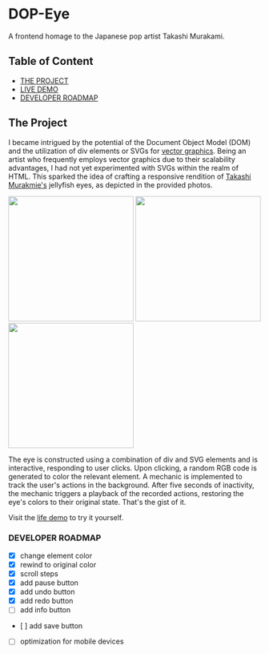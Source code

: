 # DOP-Eye

A frontend homage to the Japanese pop artist Takashi Murakami.

## Table of Content

- [THE PROJECT](#the-project)
- [LIVE DEMO](#live-demo)
- [DEVELOPER ROADMAP](#roadmap)

## The Project <a name="the-project"></a>

I became intrigued by the potential of the Document Object Model (DOM) and the utilization of div elements or SVGs for [vector graphics](https://en.wikipedia.org/wiki/Vector_graphics). Being an artist who frequently employs vector graphics due to their scalability advantages, I had not yet experimented with SVGs within the realm of HTML. This sparked the idea of crafting a responsive rendition of [Takashi Murakmie's](https://en.wikipedia.org/wiki/Takashi_Murakami) jellyfish eyes, as depicted in the provided photos.

<img src="https://fineartmultiple.de/media/product/6f4/jellyfish-eyes-tmu-43-1501160216-300-dbd.jpg" width="250"> <img src="https://d16kd6gzalkogb.cloudfront.net/__sized__/auction_artwork_images/Takashi-Murakami-Jellyfish-Eyes-Painting-2000-thumbnail_webp-9999x9999.webp" width="250"> <img src="https://www.kollerauktionen.ch/CatCache/catcache.3/pictures/446492/446492_m_1.jpg" width="250">

The eye is constructed using a combination of div and SVG elements and is interactive, responding to user clicks. Upon clicking, a random RGB code is generated to color the relevant element. A mechanic is implemented to track the user's actions in the background. After five seconds of inactivity, the mechanic triggers a playback of the recorded actions, restoring the eye's colors to their original state. That's the gist of it.

<a name="live-demo"></a>
Visit the [life demo](sirpixiejerry.github.io/dop-eye/) to try it yourself.

### DEVELOPER ROADMAP <a name="roadmap"></a>

- [x] change element color
- [x] rewind to original color
- [x] scroll steps
- [x] add pause button
- [x] add undo button
- [x] add redo button
- [ ] add info button
- [ ] add save button
- [ ] optimization for mobile devices
